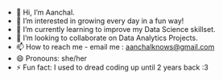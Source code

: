 - 👋 Hi, I’m Aanchal.
- 👀 I’m interested in growing every day in a fun way!
- 🌱 I’m currently learning to improve my Data Science skillset.
- 💞️ I’m looking to collaborate on Data Analytics Projects.
- 📫 How to reach me - email me : aanchalknows@gmail.com
- 😄 Pronouns: she/her
- ⚡ Fun fact: I used to dread coding up until 2 years back :3

<!---
287an/287an is a ✨ special ✨ repository because its `README.md` (this file) appears on your GitHub profile.
You can click the Preview link to take a look at your changes.
--->
